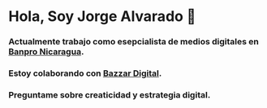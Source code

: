 # Hola, Soy Jorge Alvarado 👋

### Actualmente trabajo como esepcialista de medios digitales en [Banpro Nicaragua](https://www.banprogrupopromerica.com.ni).

### Estoy colaborando con [Bazzar Digital](https://www.bazzar.digital).

### Preguntame sobre creaticidad y estrategia digital.


<!--
**jorgeliut/jorgeliut** is a ✨ _special_ ✨ repository because its `README.md` (this file) appears on your GitHub profile.
